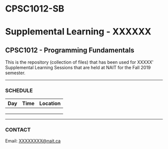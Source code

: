 # CPSC1012-SB
# Supplemental Learning - XXXXXX
## CPSC1012 - Programming Fundamentals

This is the repository (collection of files) that has been used for XXXXX' 
Supplemental Learning Sessions that are held at NAIT for the Fall 2019 semester.

---

### SCHEDULE


|  **Day**  |         **Time**         | **Location** |
|:---------:|:------------------------:|:------------:|
|           |                          |              |
|           |                          |              |
|           |                          |              |

---

### CONTACT

Email: XXXXXXXX@nait.ca

